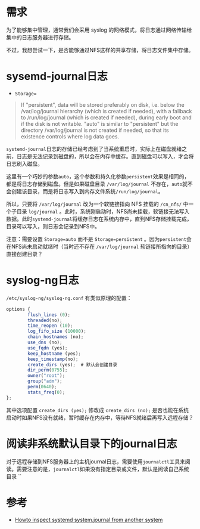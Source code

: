 # 需求

为了能够集中管理，通常我们会采用 syslog 的网络模式，将日志通过网络传输给集中的日志服务器进行存储。

不过，我想尝试一下，是否能够通过NFS这样的共享存储，将日志文件集中存储。

# sysemd-journal日志

* `Storage=`

> If "persistent", data will be stored preferably on disk, i.e. below the /var/log/journal hierarchy (which is created if needed), with a fallback to /run/log/journal (which is created if needed), during early boot and if the disk is not writable. "auto" is similar to "persistent" but the directory /var/log/journal is not created if needed, so that its existence controls where log data goes.

`systemd-journal`日志的存储已经考虑到了当系统重启时，实际上在磁盘就绪之前，日志是无法记录到磁盘的，所以会在内存中缓存。直到磁盘可以写入，才会将日志刷入磁盘。

这里有一个巧妙的参数`auto`，这个参数和持久化参数`persistent`效果是相同的，都是将日志存储到磁盘。但是如果磁盘目录 `/var/log/journal` 不存在，`auto`就不会创建该目录，而是将日志写入到内存文件系统`/run/log/journal`。

所以，只要将 `/var/log/journal` 改为一个软链接指向 NFS 挂载的 `/cn_nfs/` 中一个子目录 `log/journal` 。此时，系统刚启动时，NFS尚未挂载，软链接无法写入数据。此时`systemd-journal`将缓存日志在系统内存中，直到NFS存储挂载完成，目录可以写入，则日志会记录到NFS中。

注意：需要设置 `Storage=auto` 而不是 `Storage=persistent` 。因为`persistent`会在NFS尚未启动就绪时（当时还不存在 `/var/log/journal` 软链接所指向的目录）直接创建目录？

# syslog-ng日志

`/etc/syslog-ng/syslog-ng.conf` 有类似原理的配置：

```js
options {
        flush_lines (0);
        threaded(no);
        time_reopen (10);
        log_fifo_size (10000);
        chain_hostnames (no);
        use_dns (no);
        use_fqdn (yes);
        keep_hostname (yes);
        keep_timestamp(no);
        create_dirs (yes);  # 默认会创建目录
        dir_perm(0755);
        owner("root");
        group("adm");
        perm(0640);
        stats_freq(0);
};
```

其中选项配置 `create_dirs (yes);` 修改成 `create_dirs (no);` 是否也能在系统启动时如果NFS没有就绪，暂时缓存在内存中，等待NFS就绪后再写入远程存储？

# 阅读非系统默认目录下的journal日志

对于远程存储到NFS服务器上的主机journal日志，需要使用`journalctl`工具来阅读。需要注意的是，`journalctl`如果没有指定目录或文件，默认是阅读自己系统目录 ``

# 参考

* [Howto inspect systemd system.journal from another system](https://unix.stackexchange.com/questions/199988/howto-inspect-systemd-system-journal-from-another-system)